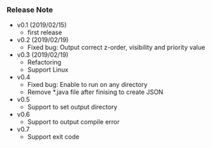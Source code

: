 ### Release Note
- v0.1 (2019/02/15)
    - first release
- v0.2 (2019/02/19)
    - Fixed bug: Output correct z-order, visibility and priority value
- v0.3 (2019/02/19)
    - Refactoring
    - Support Linux
- v0.4
    - Fixed bug: Enable to run on any directory
    - Remove *.java file after finising to create JSON
- v0.5
    - Support to set output directory
- v0.6
    - Support to output compile error
- v0.7
    - Support exit code